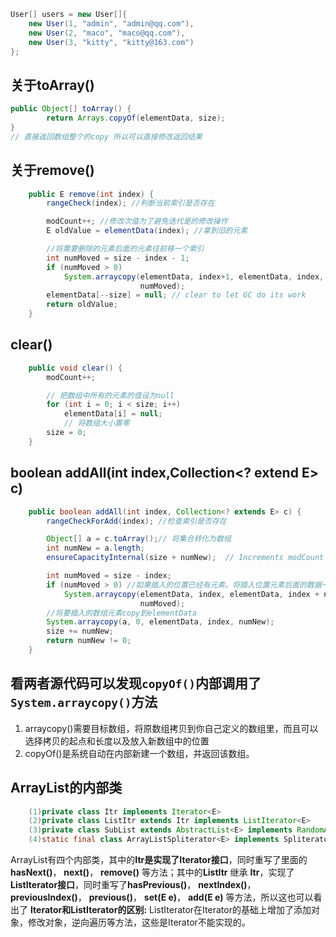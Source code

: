 ```java
User[] users = new User[]{
    new User(1, "admin", "admin@qq.com"),
    new User(2, "maco", "maco@qq.com"),
    new User(3, "kitty", "kitty@163.com")
};
```



## 关于toArray()
```java
public Object[] toArray() {
        return Arrays.copyOf(elementData, size);
}
// 直接返回数组整个的copy 所以可以直接修改返回结果
``` 
## 关于remove()
```java
    public E remove(int index) {
        rangeCheck(index); //判断当前索引是否存在

        modCount++; //修改次值为了避免迭代是的修改操作
        E oldValue = elementData(index); //拿到旧的元素

        //将需要删除的元素后面的元素往前移一个索引           
        int numMoved = size - index - 1; 
        if (numMoved > 0)
            System.arraycopy(elementData, index+1, elementData, index,
                             numMoved);
        elementData[--size] = null; // clear to let GC do its work
        return oldValue;
    }
```
## clear() 
```java
    public void clear() {
        modCount++;

        // 把数组中所有的元素的值设为null
        for (int i = 0; i < size; i++)
            elementData[i] = null;
            // 将数组大小置零
        size = 0;
    }

```

## boolean addAll(int index,Collection<? extend E> c)
```java
    public boolean addAll(int index, Collection<? extends E> c) {
        rangeCheckForAdd(index); //检查索引是否存在

        Object[] a = c.toArray();// 将集合转化为数组
        int numNew = a.length; 
        ensureCapacityInternal(size + numNew);  // Increments modCount

        int numMoved = size - index; 
        if (numMoved > 0) //如果插入的位置已经有元素。将插入位置元素后面的数据一到index+numNew(插入数组元素长度)
            System.arraycopy(elementData, index, elementData, index + numNew,
                             numMoved);
        //将要插入的数组元素copy到elementData
        System.arraycopy(a, 0, elementData, index, numNew);
        size += numNew;
        return numNew != 0;
    }
```
## 看两者源代码可以发现`copyOf()`内部调用了`System.arraycopy()`方法
1. arraycopy()需要目标数组，将原数组拷贝到你自己定义的数组里，而且可以选择拷贝的起点和长度以及放入新数组中的位置
2. copyOf()是系统自动在内部新建一个数组，并返回该数组。

## ArrayList的内部类
```java
    (1)private class Itr implements Iterator<E>  
    (2)private class ListItr extends Itr implements ListIterator<E>  
    (3)private class SubList extends AbstractList<E> implements RandomAccess  
    (4)static final class ArrayListSpliterator<E> implements Spliterator<E>  
```
ArrayList有四个内部类，其中的**Itr是实现了Iterator接口**，同时重写了里面的**hasNext()**， **next()**， **remove()** 等方法；其中的**ListItr** 继承 **Itr**，实现了**ListIterator接口**，同时重写了**hasPrevious()**， **nextIndex()**， **previousIndex()**， **previous()**， **set(E e)**， **add(E e)** 等方法，所以这也可以看出了 **Iterator和ListIterator的区别:** ListIterator在Iterator的基础上增加了添加对象，修改对象，逆向遍历等方法，这些是Iterator不能实现的。

## 
